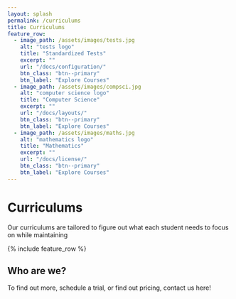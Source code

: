 ```yaml
---
layout: splash
permalink: /curriculums
title: Curriculums
feature_row:
  - image_path: /assets/images/tests.jpg
    alt: "tests logo"
    title: "Standardized Tests"
    excerpt: ""
    url: "/docs/configuration/"
    btn_class: "btn--primary"
    btn_label: "Explore Courses"
  - image_path: /assets/images/compsci.jpg
    alt: "computer science logo"
    title: "Computer Science"
    excerpt: ""
    url: "/docs/layouts/"
    btn_class: "btn--primary"
    btn_label: "Explore Courses"
  - image_path: /assets/images/maths.jpg
    alt: "mathematics logo"
    title: "Mathematics"
    excerpt: ""
    url: "/docs/license/"
    btn_class: "btn--primary"
    btn_label: "Explore Courses"      
---
```


# Curriculums

Our curriculums are tailored to figure out what each student needs to focus on while maintaining

{% include feature_row %}

## Who are we?

To find out more, schedule a trial, or find out pricing, contact us here! 